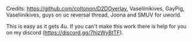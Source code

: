 Credits: https://github.com/coltonon/D2DOverlay, Vaseliinikives, GayPig, Vaseliinikives, guys on uc reversal thread, Joona and SMUV for uworld.

This is easy as it gets 4u.
If you can't make this work there is help for you on my discord (https://discord.gg/7hjzWyBtTF).
